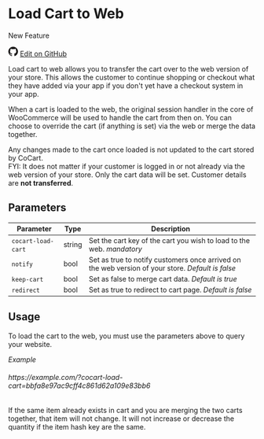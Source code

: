# Load Cart to Web #

<span class="new">New Feature</span>

<img src="images/github.svg" width="20" height="20" alt="GitHub Mark Logo"> [Edit on GitHub](https://github.com/co-cart/co-cart-docs/blob/master/source/includes/cocart-v1/_load-cart-to-web.md)

Load cart to web allows you to transfer the cart over to the web version of your store. This allows the customer to continue shopping or checkout what they have added via your app if you don't yet have a checkout system in your app.

When a cart is loaded to the web, the original session handler in the core of WooCommerce will be used to handle the cart from then on. You can choose to override the cart (if anything is set) via the web or merge the data together.

<aside class="warning">
	Any changes made to the cart once loaded is not updated to the cart stored by CoCart.
</aside>

<aside class="notice">
	FYI: It does not matter if your customer is logged in or not already via the web version of your store. Only the cart data will be set. Customer details are <strong>not transferred</strong>.
</aside>

## Parameters ##

| Parameter           | Type   | Description                                                                                                                     |
| ------------------ | ------ | ------------------------------------------------------------------------------------------------------------------------------- |
| `cocart-load-cart` | string | Set the cart key of the cart you wish to load to the web. <i class="label label-info">mandatory</i>                             |
| `notify`           | bool   | Set as true to notify customers once arrived on the web version of your store. <i class="label label-info">Default is false</i> |
| `keep-cart`        | bool   | Set as false to merge cart data. <i class="label label-info">Default is true</i>                                                |
| `redirect`         | bool   | Set as true to redirect to cart page. <i class="label label-info">Default is false</i>                                          |

## Usage ##

To load the cart to the web, you must use the parameters above to query your website.

<div class="api-endpoint">
  <div class="endpoint-data">
  	<i class="label label-example">Example</i>
    <h6>https://example.com/?cocart-load-cart=bbfa8e97ac9cff4c861d62a109e83bb6</h6>
  </div>
</div>

<aside class="notice">
	If the same item already exists in cart and you are merging the two carts together, that item will not change. It will not increase or decrease the quantity if the item hash key are the same.
</aside>
